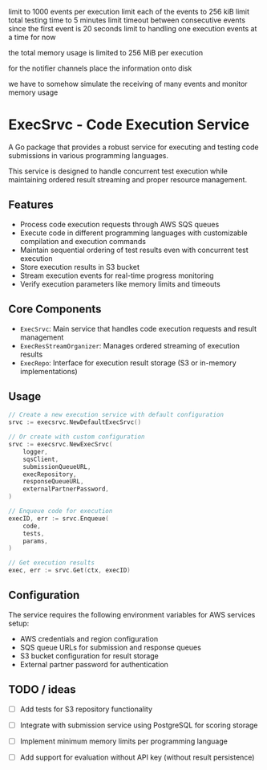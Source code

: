 limit to 1000 events per execution
limit each of the events to 256 kiB
limit total testing time to 5 minutes
limit timeout between consecutive events since the first event is 20 seconds
limit to handling one execution events at a time for now

the total memory usage is limited to 256 MiB per execution

for the notifier channels place the information onto disk

we have to somehow simulate the receiving of many events and monitor memory usage

# ExecSrvc - Code Execution Service

A Go package that provides a robust service for executing and testing code submissions in various programming languages.

This service is designed to handle concurrent test execution while maintaining ordered result streaming and proper resource management.

## Features

- Process code execution requests through AWS SQS queues
- Execute code in different programming languages with customizable compilation and execution commands
- Maintain sequential ordering of test results even with concurrent test execution
- Store execution results in S3 bucket
- Stream execution events for real-time progress monitoring
- Verify execution parameters like memory limits and timeouts

## Core Components

- `ExecSrvc`: Main service that handles code execution requests and result management
- `ExecResStreamOrganizer`: Manages ordered streaming of execution results
- `ExecRepo`: Interface for execution result storage (S3 or in-memory implementations)

## Usage

```go
// Create a new execution service with default configuration
srvc := execsrvc.NewDefaultExecSrvc()

// Or create with custom configuration
srvc := execsrvc.NewExecSrvc(
    logger,
    sqsClient,
    submissionQueueURL,
    execRepository,
    responseQueueURL,
    externalPartnerPassword,
)

// Enqueue code for execution
execID, err := srvc.Enqueue(
    code,
    tests,
    params,
)

// Get execution results
exec, err := srvc.Get(ctx, execID)
```

## Configuration

The service requires the following environment variables for AWS services setup:
- AWS credentials and region configuration
- SQS queue URLs for submission and response queues
- S3 bucket configuration for result storage
- External partner password for authentication

## TODO / ideas

- [ ] Add tests for S3 repository functionality
- [ ] Integrate with submission service using PostgreSQL for scoring storage
- [ ] Implement minimum memory limits per programming language
- [ ] Add support for evaluation without API key (without result persistence)

